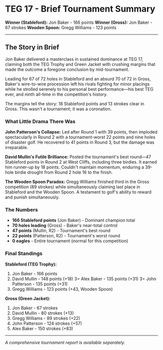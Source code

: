 # TEG 17 - Brief Tournament Summary

**Winner (Stableford):** Jon Baker - 166 points
**Winner (Gross):** Jon Baker - 67 strokes
**Wooden Spoon:** Gregg Williams - 123 points

---

## The Story in Brief

Jon Baker delivered a masterclass in sustained dominance at TEG 17, claiming both the TEG Trophy and Green Jacket with crushing margins that made the outcome a foregone conclusion by mid-tournament.

Leading for 67 of 72 holes in Stableford and an absurd 70 of 72 in Gross, Baker's wire-to-wire procession left his rivals fighting for minor placings while he strolled serenely to his personal best performance—his best TEG ever, and ninth all-time in the competition's history.

The margins tell the story: 18 Stableford points and 13 strokes clear in Gross. This wasn't a tournament; it was a coronation.

### What Little Drama There Was

**John Patterson's Collapse:** Led after Round 1 with 39 points, then imploded spectacularly in Round 2 with a tournament-worst 22 points and nine holes of disaster golf. He recovered to 41 points in Round 3, but the damage was irreparable.

**David Mullin's Futile Brilliance:** Posted the tournament's best round—47 Stableford points in Round 2 at West Cliffs, including three birdies. It earned him runner-up by 18 points. Couldn't maintain momentum, enduring a 39-hole birdie drought from Round 2 hole 16 to the finish.

**The Wooden Spoon Paradox:** Gregg Williams finished third in the Gross competition (89 strokes) while simultaneously claiming last place in Stableford and the Wooden Spoon. A testament to golf's ability to reward and punish simultaneously.

### The Numbers

- **166 Stableford points** (Jon Baker) - Dominant champion total
- **70 holes leading** (Gross) - Baker's near-total control
- **47 points** (Mullin, R2) - Tournament's best round
- **22 points** (Patterson, R2) - Tournament's worst round
- **0 eagles** - Entire tournament (normal for this competition)

### Final Standings

**Stableford (TEG Trophy):**
1. Jon Baker - 166 points
2. David Mullin - 148 points (+18)
3= Alex Baker - 135 points (+31)
3= John Patterson - 135 points (+31)
5. Gregg Williams - 123 points (+43, Wooden Spoon)

**Gross (Green Jacket):**
1. Jon Baker - 67 strokes
2. David Mullin - 80 strokes (+13)
3. Gregg Williams - 89 strokes (+22)
4. John Patterson - 124 strokes (+57)
5. Alex Baker - 150 strokes (+83)

---

*A comprehensive tournament report is available separately.*
